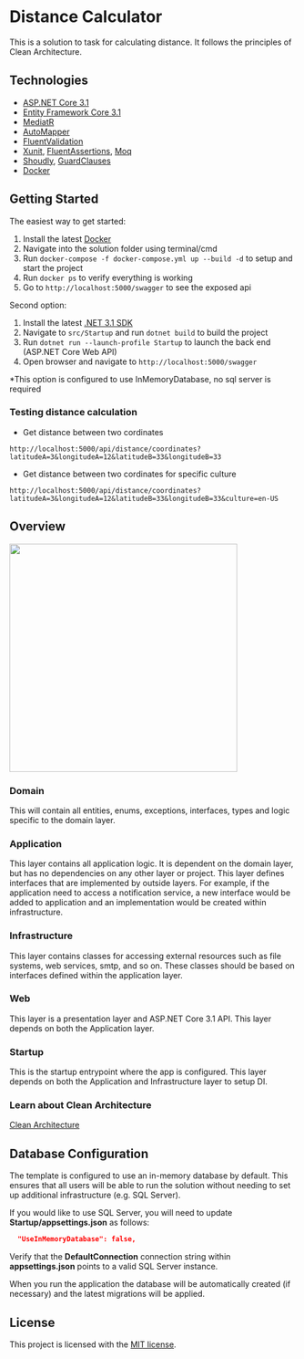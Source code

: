 # Distance Calculator

This is a solution to task for calculating distance. It follows the principles of Clean Architecture.

## Technologies

* [ASP.NET Core 3.1](https://docs.microsoft.com/en-us/aspnet/core/introduction-to-aspnet-core?view=aspnetcore-6.0)
* [Entity Framework Core 3.1](https://docs.microsoft.com/en-us/ef/core/)
* [MediatR](https://github.com/jbogard/MediatR)
* [AutoMapper](https://automapper.org/)
* [FluentValidation](https://fluentvalidation.net/)
* [Xunit](https://xunit.net/), [FluentAssertions](https://fluentassertions.com/), [Moq](https://github.com/moq)
* [Shoudly](https://github.com/shouldly/shouldly), [GuardClauses](https://github.com/ardalis/GuardClauses)
* [Docker](https://www.docker.com/)

## Getting Started

The easiest way to get started:

1. Install the latest [Docker](https://docs.docker.com/get-docker/)
2. Navigate into the solution folder using terminal/cmd
3. Run `docker-compose -f docker-compose.yml up --build -d` to setup and start the project
4. Run `docker ps` to verify everything is working
5. Go to `http://localhost:5000/swagger` to see the exposed api

Second option:
1. Install the latest [.NET 3.1 SDK](https://dotnet.microsoft.com/download/dotnet/3.1)
3. Navigate to `src/Startup` and run `dotnet build` to build the project
4. Run `dotnet run --launch-profile Startup` to launch the back end (ASP.NET Core Web API)
5. Open browser and navigate to `http://localhost:5000/swagger`

*This option is configured to use InMemoryDatabase, no sql server is required

### Testing distance calculation

  * Get distance between two cordinates
```
http://localhost:5000/api/distance/coordinates?latitudeA=3&longitudeA=12&latitudeB=33&longitudeB=33
```

  * Get distance between two cordinates for specific culture
```
http://localhost:5000/api/distance/coordinates?latitudeA=3&longitudeA=12&latitudeB=33&longitudeB=33&culture=en-US
```

## Overview

<img src="https://user-images.githubusercontent.com/10745635/142755772-d90b2d60-29f6-46f1-a756-d974d9ea255e.png" width="400">

### Domain

This will contain all entities, enums, exceptions, interfaces, types and logic specific to the domain layer.

### Application

This layer contains all application logic. It is dependent on the domain layer, but has no dependencies on any other layer or project. This layer defines interfaces that are implemented by outside layers. For example, if the application need to access a notification service, a new interface would be added to application and an implementation would be created within infrastructure.

### Infrastructure

This layer contains classes for accessing external resources such as file systems, web services, smtp, and so on. These classes should be based on interfaces defined within the application layer.

### Web

This layer is a presentation layer and ASP.NET Core 3.1 API. This layer depends on both the Application layer.

### Startup

This is the startup entrypoint where the app is configured. This layer depends on both the Application and Infrastructure layer to setup DI.

### Learn about Clean Architecture

[Clean Architecture](https://blog.cleancoder.com/uncle-bob/2012/08/13/the-clean-architecture.html)

## Database Configuration

The template is configured to use an in-memory database by default. This ensures that all users will be able to run the solution without needing to set up additional infrastructure (e.g. SQL Server).

If you would like to use SQL Server, you will need to update **Startup/appsettings.json** as follows:

```json
  "UseInMemoryDatabase": false,
```

Verify that the **DefaultConnection** connection string within **appsettings.json** points to a valid SQL Server instance. 

When you run the application the database will be automatically created (if necessary) and the latest migrations will be applied.

## License

This project is licensed with the [MIT license](LICENSE).

